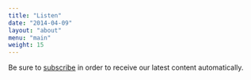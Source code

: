 ```yaml
---
title: "Listen"
date: "2014-04-09"
layout: "about"
menu: "main"
weight: 15
---
```

Be sure to [subscribe](/subscribe) in order to receive our latest content automatically.
<script type='text/javascript' charset='utf-8' src='https://www.buzzsprout.com/276671.js?player=small&limit=20'></script>